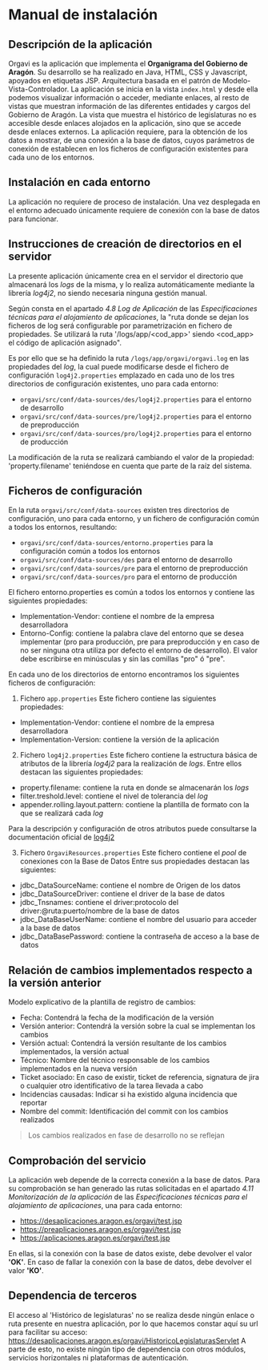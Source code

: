 # Manual de instalación

## Descripción de la aplicación
Orgavi es la aplicación que implementa el **Organigrama del Gobierno de Aragón**.
Su desarrollo se ha realizado en Java, HTML, CSS y Javascript, apoyados en etiquetas JSP.
Arquitectura basada en el patrón de Modelo-Vista-Controlador.
La aplicación se inicia en la vista `index.html` y desde ella podemos visualizar información o acceder, mediante enlaces, al resto de vistas que muestran información de las diferentes entidades y cargos del Gobierno de Aragón.
La vista que muestra el histórico de legislaturas no es accesible desde enlaces alojados en la aplicación, sino que se accede desde enlaces externos.
La aplicación requiere, para la obtención de los datos a mostrar, de una conexión a la base de datos, cuyos parámetros de conexión de establecen en los ficheros de configuración existentes para cada uno de los entornos.

## Instalación en cada entorno
La aplicación no requiere de proceso de instalación. 
Una vez desplegada en el entorno adecuado únicamente requiere de conexión con la base de datos para funcionar.
## Instrucciones de creación de directorios en el servidor
La presente aplicación únicamente crea en el servidor el directorio que almacenará los *logs* de la misma, y lo realiza automáticamente mediante la librería *log4j2*, no siendo necesaria ninguna gestión manual.

Según consta en el apartado *4.8 Log de Aplicación* de las *Especificaciones técnicas para el alojamiento de aplicaciones*, la "ruta donde se dejan los ficheros de log será configurable por parametrización en fichero de propiedades. Se utilizará la ruta '/logs/app/<cod_app>' siendo <cod_app> el código de aplicación asignado".

Es por ello que se ha definido la ruta `/logs/app/orgavi/orgavi.log` en las propiedades del *log*, la cual puede modificarse desde el fichero de configuración `log4j2.properties` emplazado en cada uno de los tres directorios de configuración existentes, uno para cada entorno:
- `orgavi/src/conf/data-sources/des/log4j2.properties` para el entorno de desarrollo
- `orgavi/src/conf/data-sources/pre/log4j2.properties` para el entorno de preproducción
- `orgavi/src/conf/data-sources/pro/log4j2.properties` para el entorno de producción

La modificación de la ruta se realizará cambiando el valor de la propiedad: 'property.filename' teniéndose en cuenta que parte de la raíz del sistema.

## Ficheros de configuración
En la ruta `orgavi/src/conf/data-sources` existen tres directorios de configuración, uno para cada entorno, y un fichero de configuración común a todos los entornos, resultando:
- `orgavi/src/conf/data-sources/entorno.properties` para la configuración común a todos los entornos
- `orgavi/src/conf/data-sources/des` para el entorno de desarrollo
- `orgavi/src/conf/data-sources/pre` para el entorno de preproducción
- `orgavi/src/conf/data-sources/pro` para el entorno de producción

El fichero entorno.properties es común a todos los entornos y contiene las siguientes propiedades:
- Implementation-Vendor: contiene el nombre de la empresa desarrolladora
- Entorno-Config: contiene la palabra clave del entorno que se desea implementar (pro para producción, pre para preproducción y en caso de no ser ninguna otra utiliza por defecto el entorno de desarrollo). El valor debe escribirse en minúsculas y sin las comillas "pro" ó "pre".

En cada uno de los directorios de entorno encontramos los siguientes ficheros de configuración:
1. Fichero `app.properties`
Este fichero contiene las siguientes propiedades:
  - Implementation-Vendor: contiene el nombre de la empresa desarrolladora
  - Implementation-Version: contiene la versión de la aplicación

2. Fichero `log4j2.properties`
Este fichero contiene la estructura básica de atributos de la librería *log4j2* para la realización de *logs*.
Entre ellos destacan las siguientes propiedades:
  - property.filename: contiene la ruta en donde se almacenarán los *logs*
  - filter.treshold.level: contiene el nivel de tolerancia del *log*
  - appender.rolling.layout.pattern: contiene la plantilla de formato con la que se realizará cada *log*

Para la descripción y configuración de otros atributos puede consultarse la documentación oficial de [log4j2](https://logging.apache.org/log4j/2.x/manual/configuration.html#Properties "Ir a log4j2")

3. Fichero `OrgaviResources.properties`
Este fichero contiene el *pool* de conexiones con la Base de Datos
Entre sus propiedades destacan las siguientes:
  - jdbc_DataSourceName: contiene el nombre de Origen de los datos
  - jdbc_DataSourceDriver: contiene el driver de la base de datos
  - jdbc_Tnsnames: contiene el driver:protocolo del driver:@ruta:puerto/nombre de la base de datos
  - jdbc_DataBaseUserName: contiene el nombre del usuario para acceder a la base de datos
  - jdbc_DataBasePassword: contiene la contraseña de acceso a la base de datos

## Relación de cambios implementados respecto a la versión anterior
Modelo explicativo de la plantilla de registro de cambios:
- Fecha: Contendrá la fecha de la modificación de la versión
- Versión anterior: Contendrá la versión sobre la cual se implementan los cambios
- Versión actual: Contendrá la versión resultante de los cambios implementados, la versión actual
- Técnico: Nombre del técnico responsable de los cambios implementados en la nueva versión
- Ticket asociado: En caso de existir, ticket de referencia, signatura de jira o cualquier otro identificativo de la tarea llevada a cabo
- Incidencias causadas: Indicar si ha existido alguna incidencia que reportar
- Nombre del commit: Identificación del commit con los cambios realizados
> Los cambios realizados en fase de desarrollo no se reflejan

## Comprobación del servicio
La aplicación web depende de la correcta conexión a la base de datos.
Para su comprobación se han generado las rutas solicitadas en el apartado *4.11 Monitorización de la aplicación* de las *Especificaciones técnicas para el alojamiento de aplicaciones*, una para cada entorno:
- <https://desaplicaciones.aragon.es/orgavi/test.jsp>
- <https://preaplicaciones.aragon.es/orgavi/test.jsp>
- <https://aplicaciones.aragon.es/orgavi/test.jsp>

En ellas, si la conexión con la base de datos existe, debe devolver el valor **'OK'**.
En caso de fallar la conexión con la base de datos, debe devolver el valor **'KO'**.
## Dependencia de terceros
El acceso al 'Histórico de legislaturas' no se realiza desde ningún enlace o ruta presente en nuestra aplicación, por lo que hacemos constar aquí su url para facilitar su acceso: <https://desaplicaciones.aragon.es/orgavi/HistoricoLegislaturasServlet>
A parte de esto, no existe ningún tipo de dependencia con otros módulos, servicios horizontales ni plataformas de autenticación.
